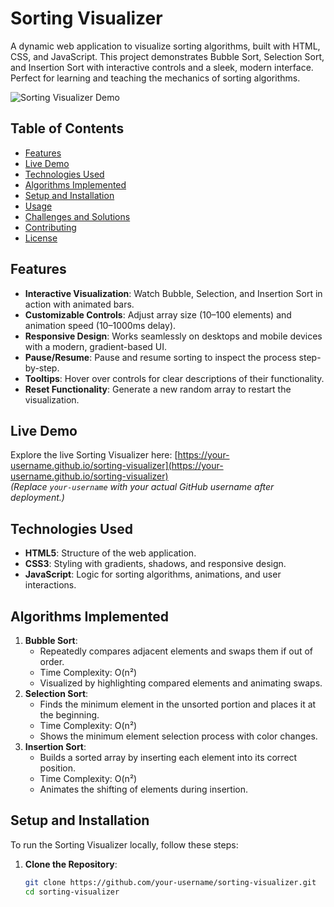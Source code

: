 # Sorting Visualizer

A dynamic web application to visualize sorting algorithms, built with HTML, CSS, and JavaScript. This project demonstrates Bubble Sort, Selection Sort, and Insertion Sort with interactive controls and a sleek, modern interface. Perfect for learning and teaching the mechanics of sorting algorithms.

![Sorting Visualizer Demo](assets/demo.png) <!-- Replace with actual screenshot or GIF -->

## Table of Contents
- [Features](#features)
- [Live Demo](#live-demo)
- [Technologies Used](#technologies-used)
- [Algorithms Implemented](#algorithms-implemented)
- [Setup and Installation](#setup-and-installation)
- [Usage](#usage)
- [Challenges and Solutions](#challenges-and-solutions)
- [Contributing](#contributing)
- [License](#license)

## Features
- **Interactive Visualization**: Watch Bubble, Selection, and Insertion Sort in action with animated bars.
- **Customizable Controls**: Adjust array size (10–100 elements) and animation speed (10–1000ms delay).
- **Responsive Design**: Works seamlessly on desktops and mobile devices with a modern, gradient-based UI.
- **Pause/Resume**: Pause and resume sorting to inspect the process step-by-step.
- **Tooltips**: Hover over controls for clear descriptions of their functionality.
- **Reset Functionality**: Generate a new random array to restart the visualization.

## Live Demo
Explore the live Sorting Visualizer here: [https://your-username.github.io/sorting-visualizer](https://your-username.github.io/sorting-visualizer)  
*(Replace `your-username` with your actual GitHub username after deployment.)*

## Technologies Used
- **HTML5**: Structure of the web application.
- **CSS3**: Styling with gradients, shadows, and responsive design.
- **JavaScript**: Logic for sorting algorithms, animations, and user interactions.

## Algorithms Implemented
1. **Bubble Sort**:
   - Repeatedly compares adjacent elements and swaps them if out of order.
   - Time Complexity: O(n²)
   - Visualized by highlighting compared elements and animating swaps.
2. **Selection Sort**:
   - Finds the minimum element in the unsorted portion and places it at the beginning.
   - Time Complexity: O(n²)
   - Shows the minimum element selection process with color changes.
3. **Insertion Sort**:
   - Builds a sorted array by inserting each element into its correct position.
   - Time Complexity: O(n²)
   - Animates the shifting of elements during insertion.

## Setup and Installation
To run the Sorting Visualizer locally, follow these steps:

1. **Clone the Repository**:
   ```bash
   git clone https://github.com/your-username/sorting-visualizer.git
   cd sorting-visualizer